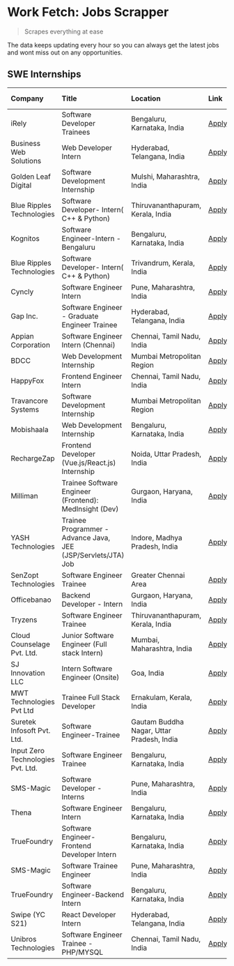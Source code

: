 # Work Fetch: Jobs Scrapper
> Scrapes everything at ease

The data keeps updating every hour so you can always get the latest jobs and wont miss out on any opportunities.

## SWE Internships
<!--START_SECTION:workfetch-->
| Company                           | Title                                                         | Location                                  | Link                                                                                                                                                                                                                                                                            | Date Posted   |
|:----------------------------------|:--------------------------------------------------------------|:------------------------------------------|:--------------------------------------------------------------------------------------------------------------------------------------------------------------------------------------------------------------------------------------------------------------------------------|:--------------|
| iRely                             | Software Developer Trainees                                   | Bengaluru, Karnataka, India               | [Apply](https://in.linkedin.com/jobs/view/software-developer-trainees-at-irely-3860566039?refId=MgDyxZvnfppdSwl01MpVGQ%3D%3D&trackingId=fjiloIq%2FnB0B%2Fx7eq8d0dw%3D%3D&position=2&pageNum=0&trk=public_jobs_jserp-result_search-card)                                         | 2024-03-18    |
| Business Web Solutions            | Web Developer Intern                                          | Hyderabad, Telangana, India               | [Apply](https://in.linkedin.com/jobs/view/web-developer-intern-at-business-web-solutions-3860721170?refId=oJxI%2FQCYo%2BCK1aJJYSqx4A%3D%3D&trackingId=VU2sJYIgo5n%2BKSYO7lE0QA%3D%3D&position=22&pageNum=1&trk=public_jobs_jserp-result_search-card)                            | 2024-03-17    |
| Golden Leaf Digital               | Software Development Internship                               | Mulshi, Maharashtra, India                | [Apply](https://in.linkedin.com/jobs/view/software-development-internship-at-golden-leaf-digital-3858085305?refId=MgDyxZvnfppdSwl01MpVGQ%3D%3D&trackingId=BAXQ5MUjBVMkJDj0Ir3n4Q%3D%3D&position=7&pageNum=0&trk=public_jobs_jserp-result_search-card)                           | 2024-03-15    |
| Blue Ripples Technologies         | Software Developer- Intern( C++ & Python)                     | Thiruvananthapuram, Kerala, India         | [Apply](https://in.linkedin.com/jobs/view/software-developer-intern-c%2B%2B-python-at-blue-ripples-technologies-3855594494?refId=oJxI%2FQCYo%2BCK1aJJYSqx4A%3D%3D&trackingId=CBVo6qh5Nl%2FjJToxA%2Bu5BA%3D%3D&position=8&pageNum=1&trk=public_jobs_jserp-result_search-card)    | 2024-03-14    |
| Kognitos                          | Software Engineer-Intern -Bengaluru                           | Bengaluru, Karnataka, India               | [Apply](https://in.linkedin.com/jobs/view/software-engineer-intern-bengaluru-at-kognitos-3855361239?refId=MgDyxZvnfppdSwl01MpVGQ%3D%3D&trackingId=gPMmjhQ516hC9zlAZEr%2B6w%3D%3D&position=10&pageNum=0&trk=public_jobs_jserp-result_search-card)                                | 2024-03-13    |
| Blue Ripples Technologies         | Software Developer- Intern( C++  & Python)                    | Trivandrum, Kerala, India                 | [Apply](https://in.linkedin.com/jobs/view/software-developer-intern-c%2B%2B-python-at-blue-ripples-technologies-3856150730?refId=oJxI%2FQCYo%2BCK1aJJYSqx4A%3D%3D&trackingId=n94WbNtA%2B1CkGviCRNL1PQ%3D%3D&position=12&pageNum=1&trk=public_jobs_jserp-result_search-card)     | 2024-03-13    |
| Cyncly                            | Software Engineer Intern                                      | Pune, Maharashtra, India                  | [Apply](https://in.linkedin.com/jobs/view/software-engineer-intern-at-cyncly-3853990178?refId=oJxI%2FQCYo%2BCK1aJJYSqx4A%3D%3D&trackingId=JSrfrnOteONxzMjlbk%2BhdA%3D%3D&position=18&pageNum=1&trk=public_jobs_jserp-result_search-card)                                        | 2024-03-13    |
| Gap Inc.                          | Software Engineer - Graduate Engineer Trainee                 | Hyderabad, Telangana, India               | [Apply](https://in.linkedin.com/jobs/view/software-engineer-graduate-engineer-trainee-at-gap-inc-3853818960?refId=MgDyxZvnfppdSwl01MpVGQ%3D%3D&trackingId=nItLaJD5egX5K7kgXTZY0A%3D%3D&position=8&pageNum=0&trk=public_jobs_jserp-result_search-card)                           | 2024-03-12    |
| Appian Corporation                | Software Engineer Intern (Chennai)                            | Chennai, Tamil Nadu, India                | [Apply](https://in.linkedin.com/jobs/view/software-engineer-intern-chennai-at-appian-corporation-3848335036?refId=MgDyxZvnfppdSwl01MpVGQ%3D%3D&trackingId=MeyGRp7BXhBIcqZj2ygNrA%3D%3D&position=5&pageNum=0&trk=public_jobs_jserp-result_search-card)                           | 2024-03-07    |
| BDCC                              | Web Development Internship                                    | Mumbai Metropolitan Region                | [Apply](https://in.linkedin.com/jobs/view/web-development-internship-at-bdcc-3849712398?refId=oJxI%2FQCYo%2BCK1aJJYSqx4A%3D%3D&trackingId=1Lsk6WN6ffZ6VS%2FmIGbJ8w%3D%3D&position=20&pageNum=1&trk=public_jobs_jserp-result_search-card)                                        | 2024-03-07    |
| HappyFox                          | Frontend Engineer Intern                                      | Chennai, Tamil Nadu, India                | [Apply](https://in.linkedin.com/jobs/view/frontend-engineer-intern-at-happyfox-3848357951?refId=oJxI%2FQCYo%2BCK1aJJYSqx4A%3D%3D&trackingId=zG52KAqgUgqi8fW818uO0Q%3D%3D&position=23&pageNum=1&trk=public_jobs_jserp-result_search-card)                                        | 2024-03-07    |
| Travancore Systems                | Software Development Internship                               | Mumbai Metropolitan Region                | [Apply](https://in.linkedin.com/jobs/view/software-development-internship-at-travancore-systems-3847706952?refId=MgDyxZvnfppdSwl01MpVGQ%3D%3D&trackingId=OvAY40Ovriuv27BVQhPIFQ%3D%3D&position=14&pageNum=0&trk=public_jobs_jserp-result_search-card)                           | 2024-03-05    |
| Mobishaala                        | Web Development Internship                                    | Bengaluru, Karnataka, India               | [Apply](https://in.linkedin.com/jobs/view/web-development-internship-at-mobishaala-3847710287?refId=MgDyxZvnfppdSwl01MpVGQ%3D%3D&trackingId=tvY3vXaOV058Klx5%2BC8P9A%3D%3D&position=21&pageNum=0&trk=public_jobs_jserp-result_search-card)                                      | 2024-03-05    |
| RechargeZap                       | Frontend Developer  (Vue.js/React.js) Internship              | Noida, Uttar Pradesh, India               | [Apply](https://in.linkedin.com/jobs/view/frontend-developer-vue-js-react-js-internship-at-rechargezap-3847708827?refId=oJxI%2FQCYo%2BCK1aJJYSqx4A%3D%3D&trackingId=hIkV91IFrNYeYpxnlko1zA%3D%3D&position=10&pageNum=1&trk=public_jobs_jserp-result_search-card)                | 2024-03-05    |
| Milliman                          | Trainee Software Engineer (Frontend): MedInsight (Dev)        | Gurgaon, Haryana, India                   | [Apply](https://in.linkedin.com/jobs/view/trainee-software-engineer-frontend-medinsight-dev-at-milliman-3792874280?refId=MgDyxZvnfppdSwl01MpVGQ%3D%3D&trackingId=75kPkx4aeCNi6R5PkA3%2FwA%3D%3D&position=11&pageNum=0&trk=public_jobs_jserp-result_search-card)                 | 2024-03-01    |
| YASH Technologies                 | Trainee Programmer - Advance Java, JEE (JSP/Servlets/JTA) Job | Indore, Madhya Pradesh, India             | [Apply](https://in.linkedin.com/jobs/view/trainee-programmer-advance-java-jee-jsp-servlets-jta-job-at-yash-technologies-3811759183?refId=MgDyxZvnfppdSwl01MpVGQ%3D%3D&trackingId=CkOAxkJ8b2PER%2BmHN4oGig%3D%3D&position=23&pageNum=0&trk=public_jobs_jserp-result_search-card) | 2024-02-13    |
| SenZopt Technologies              | Software Engineer Trainee                                     | Greater Chennai Area                      | [Apply](https://in.linkedin.com/jobs/view/software-engineer-trainee-at-senzopt-technologies-3827688781?refId=oJxI%2FQCYo%2BCK1aJJYSqx4A%3D%3D&trackingId=uqCTUmOwTNpJ3AfP4%2B0Hgg%3D%3D&position=15&pageNum=1&trk=public_jobs_jserp-result_search-card)                         | 2024-02-12    |
| Officebanao                       | Backend Developer - Intern                                    | Gurgaon, Haryana, India                   | [Apply](https://in.linkedin.com/jobs/view/backend-developer-intern-at-officebanao-3814263731?refId=oJxI%2FQCYo%2BCK1aJJYSqx4A%3D%3D&trackingId=vQp5PGZL6vcNDZ%2BIL82l%2Fw%3D%3D&position=5&pageNum=1&trk=public_jobs_jserp-result_search-card)                                  | 2024-01-31    |
| Tryzens                           | Software Engineer Trainee                                     | Thiruvananthapuram, Kerala, India         | [Apply](https://in.linkedin.com/jobs/view/software-engineer-trainee-at-tryzens-3809363491?refId=oJxI%2FQCYo%2BCK1aJJYSqx4A%3D%3D&trackingId=NIyevRqZJcdS6n1R30As%2FA%3D%3D&position=16&pageNum=1&trk=public_jobs_jserp-result_search-card)                                      | 2024-01-18    |
| Cloud Counselage Pvt. Ltd.        | Junior Software Engineer (Full stack Intern)                  | Mumbai, Maharashtra, India                | [Apply](https://in.linkedin.com/jobs/view/junior-software-engineer-full-stack-intern-at-cloud-counselage-pvt-ltd-3803132814?refId=oJxI%2FQCYo%2BCK1aJJYSqx4A%3D%3D&trackingId=qCjIEFWtxAAkBOe9O1BhHA%3D%3D&position=4&pageNum=1&trk=public_jobs_jserp-result_search-card)       | 2024-01-11    |
| SJ Innovation LLC                 | Intern Software Engineer (Onsite)                             | Goa, India                                | [Apply](https://in.linkedin.com/jobs/view/intern-software-engineer-onsite-at-sj-innovation-llc-3799959011?refId=oJxI%2FQCYo%2BCK1aJJYSqx4A%3D%3D&trackingId=dmz%2BROweOYPbNkkqVq4X2A%3D%3D&position=24&pageNum=1&trk=public_jobs_jserp-result_search-card)                      | 2024-01-11    |
| MWT Technologies Pvt Ltd          | Trainee Full Stack Developer                                  | Ernakulam, Kerala, India                  | [Apply](https://in.linkedin.com/jobs/view/trainee-full-stack-developer-at-mwt-technologies-pvt-ltd-3800921715?refId=MgDyxZvnfppdSwl01MpVGQ%3D%3D&trackingId=4TGRxGrg9o1COXJ1%2Bw2RHQ%3D%3D&position=12&pageNum=0&trk=public_jobs_jserp-result_search-card)                      | 2024-01-09    |
| Suretek Infosoft Pvt. Ltd.        | Software Engineer-Trainee                                     | Gautam Buddha Nagar, Uttar Pradesh, India | [Apply](https://in.linkedin.com/jobs/view/software-engineer-trainee-at-suretek-infosoft-pvt-ltd-3800934643?refId=MgDyxZvnfppdSwl01MpVGQ%3D%3D&trackingId=S%2FcNqParrg0C6YSOV%2Fd3Lw%3D%3D&position=24&pageNum=0&trk=public_jobs_jserp-result_search-card)                       | 2024-01-09    |
| Input Zero Technologies Pvt. Ltd. | Software Engineer Trainee                                     | Bengaluru, Karnataka, India               | [Apply](https://in.linkedin.com/jobs/view/software-engineer-trainee-at-input-zero-technologies-pvt-ltd-3800927643?refId=oJxI%2FQCYo%2BCK1aJJYSqx4A%3D%3D&trackingId=CwsMc0fsIwGVR68JNFEd0g%3D%3D&position=7&pageNum=1&trk=public_jobs_jserp-result_search-card)                 | 2024-01-09    |
| SMS-Magic                         | Software Developer -Interns                                   | Pune, Maharashtra, India                  | [Apply](https://in.linkedin.com/jobs/view/software-developer-interns-at-sms-magic-3799485343?refId=oJxI%2FQCYo%2BCK1aJJYSqx4A%3D%3D&trackingId=Rt9zN3ldwnKY2k%2FpOfYwbg%3D%3D&position=14&pageNum=1&trk=public_jobs_jserp-result_search-card)                                   | 2024-01-05    |
| Thena                             | Software Engineer Intern                                      | Bengaluru, Karnataka, India               | [Apply](https://in.linkedin.com/jobs/view/software-engineer-intern-at-thena-3778731751?refId=MgDyxZvnfppdSwl01MpVGQ%3D%3D&trackingId=hmEN9hhS2G0JgViN2uqLLg%3D%3D&position=19&pageNum=0&trk=public_jobs_jserp-result_search-card)                                               | 2023-12-05    |
| TrueFoundry                       | Software Engineer- Frontend Developer Intern                  | Bengaluru, Karnataka, India               | [Apply](https://in.linkedin.com/jobs/view/software-engineer-frontend-developer-intern-at-truefoundry-3790095058?refId=MgDyxZvnfppdSwl01MpVGQ%3D%3D&trackingId=Ay%2B5gTe%2BWTtmIzuALq652A%3D%3D&position=18&pageNum=0&trk=public_jobs_jserp-result_search-card)                  | 2023-11-24    |
| SMS-Magic                         | Software Trainee Engineer                                     | Pune, Maharashtra, India                  | [Apply](https://in.linkedin.com/jobs/view/software-trainee-engineer-at-sms-magic-3761409781?refId=oJxI%2FQCYo%2BCK1aJJYSqx4A%3D%3D&trackingId=LyUbA%2FHbO9gB2fOiOHXFgw%3D%3D&position=6&pageNum=1&trk=public_jobs_jserp-result_search-card)                                     | 2023-11-16    |
| TrueFoundry                       | Software Engineer-Backend Intern                              | Bengaluru, Karnataka, India               | [Apply](https://in.linkedin.com/jobs/view/software-engineer-backend-intern-at-truefoundry-3779508170?refId=oJxI%2FQCYo%2BCK1aJJYSqx4A%3D%3D&trackingId=5dabFVum%2F%2Bb6nmizeKVsgg%3D%3D&position=9&pageNum=1&trk=public_jobs_jserp-result_search-card)                          | 2023-11-10    |
| Swipe (YC S21)                    | React Developer Intern                                        | Hyderabad, Telangana, India               | [Apply](https://in.linkedin.com/jobs/view/react-developer-intern-at-swipe-yc-s21-3737600089?refId=MgDyxZvnfppdSwl01MpVGQ%3D%3D&trackingId=XHTDSQUDwMMuKnkIN1PEsw%3D%3D&position=20&pageNum=0&trk=public_jobs_jserp-result_search-card)                                          | 2023-10-13    |
| Unibros Technologies              | Software Engineer Trainee - PHP/MYSQL                         | Chennai, Tamil Nadu, India                | [Apply](https://in.linkedin.com/jobs/view/software-engineer-trainee-php-mysql-at-unibros-technologies-3656599241?refId=oJxI%2FQCYo%2BCK1aJJYSqx4A%3D%3D&trackingId=J5GOtHyToowEOtyglSYKPw%3D%3D&position=17&pageNum=1&trk=public_jobs_jserp-result_search-card)                 | 2023-06-12    |
<!--END_SECTION:workfetch-->
